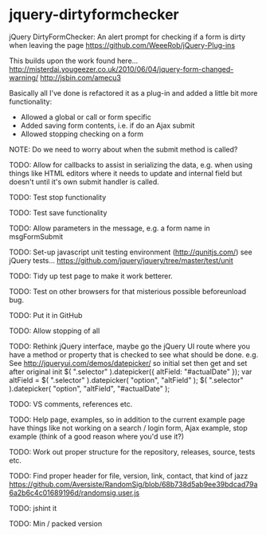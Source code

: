 jquery-dirtyformchecker
=======================

jQuery DirtyFormChecker: An alert prompt for checking if a form is dirty when leaving the page
https://github.com/WeeeRob/jQuery-Plug-ins

This builds upon the work found here... 
http://misterdai.yougeezer.co.uk/2010/06/04/jquery-form-changed-warning/
http://jsbin.com/amecu3

Basically all I've done is refactored it as a plug-in and added a little bit
more functionality:
*	Allowed a global or call or form specific
*	Added saving form contents, i.e. if do an Ajax submit
*	Allowed stopping checking on a form

NOTE: Do we need to worry about when the submit method is called? 

TODO: Allow for callbacks to assist in serializing the data, e.g. when using things like HTML editors where it needs to update
and internal field but doesn't until it's own submit handler is called. 

TODO: Test stop functionality

TODO: Test save functionality

TODO: Allow parameters in the message, e.g. a form name in msgFormSubmit

TODO: Set-up javascript unit testing environment (http://qunitjs.com/) see jQuery tests... https://github.com/jquery/jquery/tree/master/test/unit

TODO: Tidy up test page to make it work betterer. 

TODO: Test on other browsers for that misterious possible beforeunload bug. 

TODO: Put it in GitHub

TODO: Allow stopping of all

TODO: Rethink jQuery interface, maybe go the jQuery UI route where you have a method or property that is checked to see what should
be done. e.g. 
See http://jqueryui.com/demos/datepicker/ so initial set then get and set after original init
$( ".selector" ).datepicker({ altField: "#actualDate" });
var altField = $( ".selector" ).datepicker( "option", "altField" );
$( ".selector" ).datepicker( "option", "altField", "#actualDate" );

TODO: VS comments, references etc. 

TODO: Help page, examples, so in addition to the current example page have things like not working on a search / login form, 
Ajax example, stop example (think of a good reason where you'd use it?)

TODO: Work out proper structure for the repository, releases, source, tests etc. 

TODO: Find proper header for file, version, link, contact, that kind of jazz
https://github.com/Aversiste/RandomSig/blob/68b738d5ab9ee39bdcad79a6a2b6c4c01689196d/randomsig.user.js

TODO: jshint it

TODO: Min / packed version